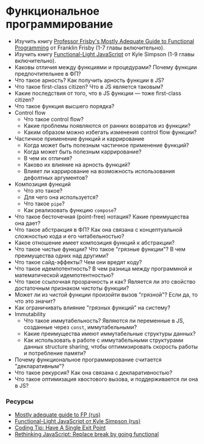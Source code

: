 # Функциональное программирование

* Изучить книгу [Professor Frisby's Mostly Adequate Guide to Functional Programming](https://github.com/MostlyAdequate/mostly-adequate-guide) от Franklin Frisby (1-7 главы включительно).
* Изучить книгу [Functional-Light JavaScript](https://github.com/getify/Functional-Light-JS) от Kyle Simpson (1-9 главы включительно).
* Каковы отличия между функциями и процедурами? Почему функции предпочтительнее в ФП?
* Что такое арность? Как получить арность функции в JS?
* Что такое first-class citizen? Что в JS является таковым?
* Какие последствия от того, что в JS функции — тоже first-class citizen?
* Что такое функция высшего порядка?
* Control flow
  * Что такое control flow?
  * Какие проблемы появляются от ранних возвратов из функции?
  * Каким образом можно избегать изменения control flow функции?
* Частичное применение функций и каррирование
  * Когда может быть полезным частичное применение функций?
  * Когда может быть полезным каррирование?
  * В чем их отличия?
  * Каково их влияние на арность функций?
  * Влияет ли каррирование на возможность использования дефолтных аргументов?
* Композиция функций
  * Что это такое?
  * Для чего она используется?
  * Что такое `pipe`?
  * Как реализовать функцию `compose`?
* Что такое бесточечная (point-free) нотация? Какие преимущества она дает?
* Что такое абстракция в ФП? Как она связана с концептуальной сложностью кода и его читабельностью?
* Какое отношение имеет композиция функций к абстракции?
* Что такое чистые функции? Что такое "грязные функции"? В чем преимущества одних над другими?
* Что такое сайд-эффекты? Чем они вредят коду?
* Что такое идемпотентность? В чем разница между программной и математической идемпотентностью?
* Что такое ссылочная прозрачность и как? Является ли это свойство достаточным признаком чистоты функции?
* Может ли из чистой функции произойти вызов "грязной"? Если да, то что это значит?
* Как ограничивать влияние "грязных функций" на систему?
* Immutability
  * Что такое иммутабельность? Являются ли переменные в JS, созданные через `const`, иммутабельными?
  * Какие преимущества имеют иммутабельные структуры данных?
  * Как использовать в работе с иммутабельными структурами данных structure sharing, чтобы оптимизировать скорость работы и потребление памяти?
* Почему функциональное программирование считается "декларативным"?
* Что такое рекурсия? Как она связана с декларативностью?
* Что такое оптимизация хвостового вызова, и поддерживается ли она в JS?

### Ресурсы
* [Mostly adequate guide to FP (rus)](https://github.com/MostlyAdequate/mostly-adequate-guide-ru)
* [Functional-Light JavaScript от Kyle Simpson (rus)](https://github.com/fxzhukov/Functional-Light-JS-RU)
* [Coding Tip: Have A Single Exit Point](https://www.tomdalling.com/blog/coding-tips/coding-tip-have-a-single-exit-point/)
* [Rethinking JavaScript: Replace break by going functional](https://hackernoon.com/rethinking-javascript-break-is-the-goto-of-loops-51b27b1c85f8)
